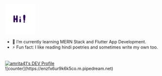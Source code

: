  <img src="https://github.com/amrita41/amrita41/raw/master/Hi.gif" alt="alt text" width="100" height="100" style="max-width:100%;"> 

- 🌱 I’m currently learning MERN Stack and Flutter App Development.
- ⚡ Fun fact: I like reading hindi poetries and sometimes write my own too.<br/><br/>
<a href="https://dev.to/amrita41">
  <img src="https://d2fltix0v2e0sb.cloudfront.net/dev-badge.svg" alt="amrita41's DEV Profile" height="100" width="100">
</a> <br/>
![counter](https://enzfx6ur9k6k5co.m.pipedream.net)

